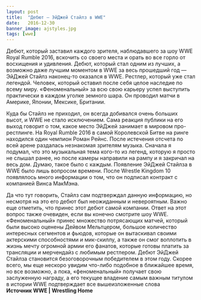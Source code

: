 ```yaml
---
layout: post
title:  "Дебют — ЭйДжей Стайлз в WWE"
date:   2016-12-30
banner_image: ajstyles.jpg
tags: [wwe]
---
```


Дебют, который заставил каждого зрителя, наблюдавшего за шоу WWE Royal Rumble 2016, вскочить со своего места и орать во все горло от восхищения и удивления. Дебют, который стал одним из лучших, а возможно даже лучшим моментом в WWE за весь прошедший год — ЭйДжей Стайлз наконец-то оказался в WWE. Рестлер, который уже стал легендой. Человек, который оставил после себя целое наследие по всему миру. «Феноменальный» за всю свою карьеру успел выступить практически в каждом уголке земного шара. Он проводил матчи в Америке, Японии, Мексике, Британии. 

<!--more-->

Куда бы Стайлз не приходил, он всегда добивался очень больших высот, и WWE не стало исключением. Сама реакция публики на его выход говорит о том, какое место ЭйДжей занимает в мировом про-рестлинге. На Royal Rumble 2016 в самой Королевской Битве на ринге находился один чемпион Роман Рейнс. После истечения отсчета по всей арене раздалась незнакомая зрителям музыка. Сначала я подумал, что это музыкальная тема кого-то из легенд, которую я просто не слышал ранее, но после камеры направили на рампу и я закричал на весь дом. Думаю, такое было с каждым. Появление ЭйДжей Стайлза в WWE было лишь вопросом времени. После Wrestle Kingdom 10 появлялось много информации о том, что он подписал контракт с компанией Винса МакМэна. 

Да что тут говорить, Стайлз сам подтверждал данную информацию, но несмотря на это его дебют был неожиданным и невероятным. Важно еще отметить, что принес этот дебют самой компании. Ответ на этот вопрос также очевиден, если вы конечно смотрите шоу WWE. «Феноменальный» принес множество потрясающих матчей, который были высоко оценены Дейвом Мельтцером, большое количество интересных сегментов и фьюдов, которые он вытаскивал своими актерскими способностями и мик-скиллу, а также он смог воплотить в жизнь мечту огромной армии его фанатов, которые готовы платить за трансляции и мерчендайз с любимым рестлером. Дебют ЭйДжей Стайлза становится безоговорочным победителем в этом году. Скорее всего, мы еще нескоро увидим что-либо подобное в ближайшее время, но все возможно, а пока, «феноменальный» получает свою заслуженную награду, а его текущее владение самым важным титулом в истории WWE подтверждает все вышеизложенные слова<br>
<b>Источник WWE | Wrestling Home</b>
